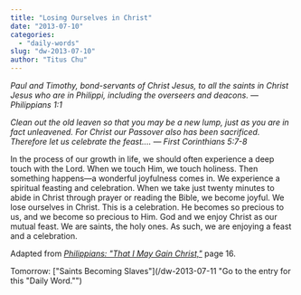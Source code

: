 ```yaml
---
title: "Losing Ourselves in Christ"
date: "2013-07-10"
categories: 
  - "daily-words"
slug: "dw-2013-07-10"
author: "Titus Chu"
---
```


_Paul and Timothy, bond-servants of Christ Jesus, to all the saints in Christ Jesus who are in Philippi, including the overseers and deacons._ _— Philippians 1:1_

 _Clean out the old leaven so that you may be a new lump, just as you are in fact unleavened. For Christ our Passover also has been sacrificed. Therefore let us celebrate the feast.... — First Corinthians 5:7-8_

In the process of our growth in life, we should often experience a deep touch with the Lord. When we touch Him, we touch holiness. Then something happens—a wonderful joyfulness comes in. We experience a spiritual feasting and celebration. When we take just twenty minutes to abide in Christ through prayer or reading the Bible, we become joyful. We lose ourselves in Christ. This is a celebration. He becomes so precious to us, and we become so precious to Him. God and we enjoy Christ as our mutual feast. We are saints, the holy ones. As such, we are enjoying a feast and a celebration.

Adapted from _[Philippians: "That I May Gain Christ,"](/book-philippians "Go to the listing for this book.")_ page 16.

Tomorrow: ["Saints Becoming Slaves"](/dw-2013-07-11 "Go to the entry for this "Daily Word."")
